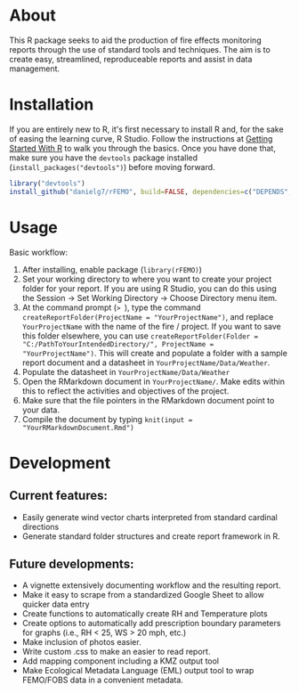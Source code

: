 # About

This R package seeks to aid the production of fire effects monitoring reports through the use of standard tools and techniques. The aim is to create easy, streamlined, reproduceable reports and assist in data management.

# Installation

If you are entirely new to R, it's first necessary to install R and, for the sake of easing the learning curve, R Studio. Follow the instructions at [Getting Started With R](http://scs.math.yorku.ca/index.php/R:_Getting_started_with_R) to walk you through the basics. Once you have done that, make sure you have the `devtools` package installed (`install_packages("devtools")`) before moving forward.


```r
library("devtools")
install_github("danielg7/rFEMO", build=FALSE, dependencies=c("DEPENDS", "IMPORTS"))
```

# Usage

Basic workflow:

1. After installing, enable package (`library(rFEMO)`)
2. Set your working directory to where you want to create your project folder for your report. If you are using R Studio, you can do this using the Session -> Set Working Directory -> Choose Directory menu item. 
3. At the command prompt (`> `), type the command `createReportFolder(ProjectName = "YourProjectName")`, and replace `YourProjectName` with the name of the fire / project. If you want to save this folder elsewhere, you can use `createReportFolder(Folder = "C:/PathToYourIntendedDirectory/", ProjectName = "YourProjectName")`. This will create and populate a folder with a sample report document and a datasheet in `YourProjectName/Data/Weather`.
4. Populate the datasheet in `YourProjectName/Data/Weather`
5. Open the RMarkdown document in `YourProjectName/`. Make edits within this to reflect the activities and objectives of the project.
6. Make sure that the file pointers in the RMarkdown document point to your data.
7. Compile the document by typing `knit(input = "YourRMarkdownDocument.Rmd")`

# Development

## Current features:
* Easily generate wind vector charts interpreted from standard cardinal directions
* Generate standard folder structures and create report framework in R.

## Future developments:
* A vignette extensively documenting workflow and the resulting report.
* Make it easy to scrape from a standardized Google Sheet to allow quicker data entry
* Create functions to automatically create RH and Temperature plots
* Create options to automatically add prescription boundary parameters for graphs (i.e., RH < 25, WS > 20 mph, etc.)
* Make inclusion of photos easier.
* Write custom .css to make an easier to read report.
* Add mapping component including a KMZ output tool
* Make Ecological Metadata Language (EML) output tool to wrap FEMO/FOBS data in a convenient metadata.

